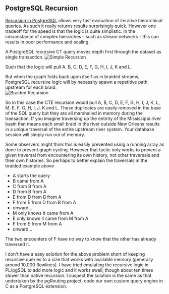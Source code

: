 ## PostgreSQL Recursion

[Recursion in PostgreSQL](https://www.postgresql.org/docs/10/queries-with.html) allows very fast evaluation of iterative hierarchical queries.  As such it really returns results surprisingly quick.  However one tradeoff for the speed is that the logic is quite simplistic.  In the circumstance of complex hierarches - such as stream networks - this can results in poor performance and scaling.

A PostgreSQL recursive CT query moves depth first through the dataset as single transaction.
![Simple Recursion](/doc/simple_recursion.png)

Such that the logic will pull A, B, C, D, E, F, G, H, I, J, K and L. 

But when the graph folds back upon itself as in braided streams, PostgreSQL recursive logic will by necessity spawn a repetitive path upstream for each braid.  
![Braided Recursion](/doc/braided_recursion.png)

So in this case the CTE recursion would pull A, B, C, D, E, F, G, H, I, J, K, L, M, E, F, G, H, I, J, K and L.  These duplicates are easily removed in the base of the SQL query but they are all marshalled in memory during the transaction.  If you imagine traversing up the entirity of the Mississippi river basin that means each small braid in the river outside New Orleans results in a unique traversal of the entire upstream river system. Your database session will simply run out of memory.

Some observers might think this is easily prevented using a running array as done to prevent graph cycling. However that tactic only works to prevent a given traversal from encountering its own history, not other traversals and their own histories.  So perhaps to better explain the traversals in the braided example above
* A starts the query
* B came from A
* C from B from A
* D from B from A
* E from D from B from A
* F from E from D from B from A
* onward...
* M only knows it came from A
* E only knows it came from M from A
* F from E from M from A
* onward...

The two encounters of F have no way to know that the other has already traversed it.  

I don't have a easy solution for the above problem short of keeping recursive queries to a size that works with available memory (generally around 10,000 flowlines).  I have tried emulating the recursive logic in PL/pgSQL to add more logic and it works swell, though about ten times slower than native recursion.  I suspect the solution is the same as that undertaken by the pgRouting project, code our own custom query engine in C as a PostgreSQL extension.
